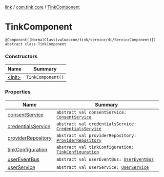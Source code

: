 [link](../../index.md) / [com.tink.core](../index.md) / [TinkComponent](./index.md)

# TinkComponent

`@Component([NormalClass(value=com/tink/service/di/ServiceComponent)]) abstract class TinkComponent`

### Constructors

| Name | Summary |
|---|---|
| [&lt;init&gt;](-init-.md) | `TinkComponent()` |

### Properties

| Name | Summary |
|---|---|
| [consentService](consent-service.md) | `abstract val consentService: `[`ConsentService`](../../com.tink.service.consent/-consent-service/index.md) |
| [credentialsService](credentials-service.md) | `abstract val credentialsService: `[`CredentialsService`](../../com.tink.service.credentials/-credentials-service/index.md) |
| [providerRepository](provider-repository.md) | `abstract val providerRepository: `[`ProviderRepository`](../../com.tink.core.provider/-provider-repository/index.md) |
| [tinkConfiguration](tink-configuration.md) | `abstract val tinkConfiguration: `[`TinkConfiguration`](../../com.tink.service.network/-tink-configuration/index.md) |
| [userEventBus](user-event-bus.md) | `abstract val userEventBus: `[`UserEventBus`](../../com.tink.service.authentication/-user-event-bus/index.md) |
| [userService](user-service.md) | `abstract val userService: `[`UserService`](../../com.tink.service.authorization/-user-service/index.md) |
